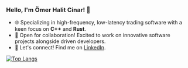 ### Hello, I'm Ömer Halit Cinar! 👋

- 🌐 Specializing in high-frequency, low-latency trading software with a keen focus on **C++** and **Rust**.
- 🤝 Open for collaboration! Excited to work on innovative software projects alongside driven developers.
- 📣 Let's connect! Find me on [LinkedIn](https://www.linkedin.com/in/omerhalitcinar).

[![Top Langs](https://github-readme-stats.vercel.app/api/top-langs/?username=omerhalid&layout=compact)](https://github.com/omerhalid/github-readme-stats)

<!---
omerhalid/omerhalid's `README.md` displays on the GitHub profile.
Preview the changes to see the magic!
--->

